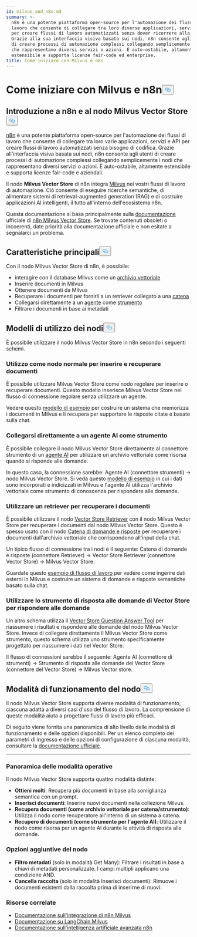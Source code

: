 ```yaml
---
id: milvus_and_n8n.md
summary: >-
  n8n è una potente piattaforma open-source per l'automazione dei flussi di
  lavoro che consente di collegare tra loro diverse applicazioni, servizi e API
  per creare flussi di lavoro automatizzati senza dover ricorrere alla codifica.
  Grazie alla sua interfaccia visiva basata sui nodi, n8n consente agli utenti
  di creare processi di automazione complessi collegando semplicemente i nodi
  che rappresentano diversi servizi o azioni. È auto-ostabile, altamente
  estensibile e supporta licenze fair-code ed enterprise.
title: Come iniziare con Milvus e n8n
---
```

<h1 id="Getting-Started-with-Milvus-and-n8n" class="common-anchor-header">Come iniziare con Milvus e n8n<button data-href="#Getting-Started-with-Milvus-and-n8n" class="anchor-icon" translate="no">
      <svg translate="no"
        aria-hidden="true"
        focusable="false"
        height="20"
        version="1.1"
        viewBox="0 0 16 16"
        width="16"
      >
        <path
          fill="#0092E4"
          fill-rule="evenodd"
          d="M4 9h1v1H4c-1.5 0-3-1.69-3-3.5S2.55 3 4 3h4c1.45 0 3 1.69 3 3.5 0 1.41-.91 2.72-2 3.25V8.59c.58-.45 1-1.27 1-2.09C10 5.22 8.98 4 8 4H4c-.98 0-2 1.22-2 2.5S3 9 4 9zm9-3h-1v1h1c1 0 2 1.22 2 2.5S13.98 12 13 12H9c-.98 0-2-1.22-2-2.5 0-.83.42-1.64 1-2.09V6.25c-1.09.53-2 1.84-2 3.25C6 11.31 7.55 13 9 13h4c1.45 0 3-1.69 3-3.5S14.5 6 13 6z"
        ></path>
      </svg>
    </button></h1><h2 id="Introduction-to-n8n-and-the-Milvus-Vector-Store-Node" class="common-anchor-header">Introduzione a n8n e al nodo Milvus Vector Store<button data-href="#Introduction-to-n8n-and-the-Milvus-Vector-Store-Node" class="anchor-icon" translate="no">
      <svg translate="no"
        aria-hidden="true"
        focusable="false"
        height="20"
        version="1.1"
        viewBox="0 0 16 16"
        width="16"
      >
        <path
          fill="#0092E4"
          fill-rule="evenodd"
          d="M4 9h1v1H4c-1.5 0-3-1.69-3-3.5S2.55 3 4 3h4c1.45 0 3 1.69 3 3.5 0 1.41-.91 2.72-2 3.25V8.59c.58-.45 1-1.27 1-2.09C10 5.22 8.98 4 8 4H4c-.98 0-2 1.22-2 2.5S3 9 4 9zm9-3h-1v1h1c1 0 2 1.22 2 2.5S13.98 12 13 12H9c-.98 0-2-1.22-2-2.5 0-.83.42-1.64 1-2.09V6.25c-1.09.53-2 1.84-2 3.25C6 11.31 7.55 13 9 13h4c1.45 0 3-1.69 3-3.5S14.5 6 13 6z"
        ></path>
      </svg>
    </button></h2><p><a href="https://n8n.io/">n8n</a> è una potente piattaforma open-source per l'automazione dei flussi di lavoro che consente di collegare tra loro varie applicazioni, servizi e API per creare flussi di lavoro automatizzati senza bisogno di codifica. Grazie all'interfaccia visiva basata sui nodi, n8n consente agli utenti di creare processi di automazione complessi collegando semplicemente i nodi che rappresentano diversi servizi o azioni. È auto-ostabile, altamente estensibile e supporta licenze fair-code e aziendali.</p>
<p>Il nodo <strong>Milvus Vector Store</strong> di n8n integra <a href="https://milvus.io/">Milvus</a> nei vostri flussi di lavoro di automazione. Ciò consente di eseguire ricerche semantiche, di alimentare sistemi di retrieval-augmented generation (RAG) e di costruire applicazioni AI intelligenti, il tutto all'interno dell'ecosistema n8n.</p>
<p>Questa documentazione si basa principalmente sulla <a href="https://docs.n8n.io/integrations/builtin/cluster-nodes/root-nodes/n8n-nodes-langchain.vectorstoremilvus/">documentazione</a> ufficiale di <a href="https://docs.n8n.io/integrations/builtin/cluster-nodes/root-nodes/n8n-nodes-langchain.vectorstoremilvus/">n8n Milvus Vector Store</a>. Se trovate contenuti obsoleti o incoerenti, date priorità alla documentazione ufficiale e non esitate a segnalarci un problema.</p>
<h2 id="Key-Features" class="common-anchor-header">Caratteristiche principali<button data-href="#Key-Features" class="anchor-icon" translate="no">
      <svg translate="no"
        aria-hidden="true"
        focusable="false"
        height="20"
        version="1.1"
        viewBox="0 0 16 16"
        width="16"
      >
        <path
          fill="#0092E4"
          fill-rule="evenodd"
          d="M4 9h1v1H4c-1.5 0-3-1.69-3-3.5S2.55 3 4 3h4c1.45 0 3 1.69 3 3.5 0 1.41-.91 2.72-2 3.25V8.59c.58-.45 1-1.27 1-2.09C10 5.22 8.98 4 8 4H4c-.98 0-2 1.22-2 2.5S3 9 4 9zm9-3h-1v1h1c1 0 2 1.22 2 2.5S13.98 12 13 12H9c-.98 0-2-1.22-2-2.5 0-.83.42-1.64 1-2.09V6.25c-1.09.53-2 1.84-2 3.25C6 11.31 7.55 13 9 13h4c1.45 0 3-1.69 3-3.5S14.5 6 13 6z"
        ></path>
      </svg>
    </button></h2><p>Con il nodo Milvus Vector Store di n8n, è possibile:</p>
<ul>
<li>interagire con il database Milvus come un <a href="https://docs.n8n.io/glossary/#ai-vector-store">archivio vettoriale</a></li>
<li>Inserire documenti in Milvus</li>
<li>Ottenere documenti da Milvus</li>
<li>Recuperare i documenti per fornirli a un retriever collegato a una <a href="https://docs.n8n.io/glossary/#ai-chain">catena</a></li>
<li>Collegarsi direttamente a un <a href="https://docs.n8n.io/glossary/#ai-agent">agente</a> come <a href="https://docs.n8n.io/glossary/#ai-tool">strumento</a></li>
<li>Filtrare i documenti in base ai metadati</li>
</ul>
<h2 id="Node-Usage-Patterns" class="common-anchor-header">Modelli di utilizzo dei nodi<button data-href="#Node-Usage-Patterns" class="anchor-icon" translate="no">
      <svg translate="no"
        aria-hidden="true"
        focusable="false"
        height="20"
        version="1.1"
        viewBox="0 0 16 16"
        width="16"
      >
        <path
          fill="#0092E4"
          fill-rule="evenodd"
          d="M4 9h1v1H4c-1.5 0-3-1.69-3-3.5S2.55 3 4 3h4c1.45 0 3 1.69 3 3.5 0 1.41-.91 2.72-2 3.25V8.59c.58-.45 1-1.27 1-2.09C10 5.22 8.98 4 8 4H4c-.98 0-2 1.22-2 2.5S3 9 4 9zm9-3h-1v1h1c1 0 2 1.22 2 2.5S13.98 12 13 12H9c-.98 0-2-1.22-2-2.5 0-.83.42-1.64 1-2.09V6.25c-1.09.53-2 1.84-2 3.25C6 11.31 7.55 13 9 13h4c1.45 0 3-1.69 3-3.5S14.5 6 13 6z"
        ></path>
      </svg>
    </button></h2><p>È possibile utilizzare il nodo Milvus Vector Store in n8n secondo i seguenti schemi.</p>
<h3 id="Use-as-a-regular-node-to-insert-and-retrieve-documents" class="common-anchor-header">Utilizzo come nodo normale per inserire e recuperare documenti</h3><p>È possibile utilizzare Milvus Vector Store come nodo regolare per inserire o recuperare documenti. Questo modello inserisce Milvus Vector Store nel flusso di connessione regolare senza utilizzare un agente.</p>
<p>Vedere questo <a href="https://n8n.io/workflows/3573-create-a-rag-system-with-paul-essays-milvus-and-openai-for-cited-answers/">modello di esempio</a> per costruire un sistema che memorizza i documenti in Milvus e li recupera per supportare le risposte citate e basate sulla chat.</p>
<h3 id="Connect-directly-to-an-AI-agent-as-a-tool" class="common-anchor-header">Collegarsi direttamente a un agente AI come strumento</h3><p>È possibile collegare il nodo Milvus Vector Store direttamente al connettore strumento di un <a href="https://docs.n8n.io/integrations/builtin/cluster-nodes/root-nodes/n8n-nodes-langchain.agent/">agente AI</a> per utilizzare un archivio vettoriale come risorsa quando si risponde alle domande.</p>
<p>In questo caso, la connessione sarebbe: Agente AI (connettore strumenti) -&gt; nodo Milvus Vector Store. Si veda questo <a href="https://n8n.io/workflows/3576-paul-graham-essay-search-and-chat-with-milvus-vector-database/">modello di esempio</a> in cui i dati sono incorporati e indicizzati in Milvus e l'agente AI utilizza l'archivio vettoriale come strumento di conoscenza per rispondere alle domande.</p>
<h3 id="Use-a-retriever-to-fetch-documents" class="common-anchor-header">Utilizzare un retriever per recuperare i documenti</h3><p>È possibile utilizzare il nodo <a href="https://docs.n8n.io/integrations/builtin/cluster-nodes/sub-nodes/n8n-nodes-langchain.retrievervectorstore/">Vector Store Retriever</a> con il nodo Milvus Vector Store per recuperare i documenti dal nodo Milvus Vector Store. Questo è spesso usato con il nodo <a href="https://docs.n8n.io/integrations/builtin/cluster-nodes/root-nodes/n8n-nodes-langchain.chainretrievalqa/">Catena di domande e risposte</a> per recuperare i documenti dall'archivio vettoriale che corrispondono all'input della chat.</p>
<p>Un tipico flusso di connessione tra i nodi è il seguente: Catena di domande e risposte (connettore Retriever) -&gt; Vector Store Retriever (connettore Vector Store) -&gt; Milvus Vector Store.</p>
<p>Guardate questo <a href="https://n8n.io/workflows/3574-create-a-paul-graham-essay-qanda-system-with-openai-and-milvus-vector-database/">esempio di flusso di lavoro</a> per vedere come ingerire dati esterni in Milvus e costruire un sistema di domande e risposte semantiche basato sulla chat.</p>
<h3 id="Use-the-Vector-Store-Question-Answer-Tool-to-answer-questions" class="common-anchor-header">Utilizzare lo strumento di risposta alle domande di Vector Store per rispondere alle domande</h3><p>Un altro schema utilizza il <a href="https://docs.n8n.io/integrations/builtin/cluster-nodes/sub-nodes/n8n-nodes-langchain.toolvectorstore/">Vector Store Question Answer Tool</a> per riassumere i risultati e rispondere alle domande del nodo Milvus Vector Store. Invece di collegare direttamente il Milvus Vector Store come strumento, questo schema utilizza uno strumento specificamente progettato per riassumere i dati nel Vector Store.</p>
<p>Il flusso di connessioni sarebbe il seguente: Agente AI (connettore di strumenti) -&gt; Strumento di risposta alle domande del Vector Store (connettore del Vector Store) -&gt; Milvus Vector store.</p>
<h2 id="Node-Operation-Modes" class="common-anchor-header">Modalità di funzionamento del nodo<button data-href="#Node-Operation-Modes" class="anchor-icon" translate="no">
      <svg translate="no"
        aria-hidden="true"
        focusable="false"
        height="20"
        version="1.1"
        viewBox="0 0 16 16"
        width="16"
      >
        <path
          fill="#0092E4"
          fill-rule="evenodd"
          d="M4 9h1v1H4c-1.5 0-3-1.69-3-3.5S2.55 3 4 3h4c1.45 0 3 1.69 3 3.5 0 1.41-.91 2.72-2 3.25V8.59c.58-.45 1-1.27 1-2.09C10 5.22 8.98 4 8 4H4c-.98 0-2 1.22-2 2.5S3 9 4 9zm9-3h-1v1h1c1 0 2 1.22 2 2.5S13.98 12 13 12H9c-.98 0-2-1.22-2-2.5 0-.83.42-1.64 1-2.09V6.25c-1.09.53-2 1.84-2 3.25C6 11.31 7.55 13 9 13h4c1.45 0 3-1.69 3-3.5S14.5 6 13 6z"
        ></path>
      </svg>
    </button></h2><p>Il nodo Milvus Vector Store supporta diverse modalità di funzionamento, ciascuna adatta a diversi casi d'uso del flusso di lavoro. La comprensione di queste modalità aiuta a progettare flussi di lavoro più efficaci.</p>
<p>Di seguito viene fornita una panoramica di alto livello delle modalità di funzionamento e delle opzioni disponibili. Per un elenco completo dei parametri di ingresso e delle opzioni di configurazione di ciascuna modalità, consultare la <a href="https://docs.n8n.io/integrations/builtin/cluster-nodes/root-nodes/n8n-nodes-langchain.vectorstoremilvus/">documentazione ufficiale</a>.</p>
<hr>
<h3 id="Operation-Modes-Overview" class="common-anchor-header">Panoramica delle modalità operative</h3><p>Il nodo Milvus Vector Store supporta quattro modalità distinte:</p>
<ul>
<li><strong>Ottieni molti</strong>: Recupera più documenti in base alla somiglianza semantica con un prompt.</li>
<li><strong>Inserisci documenti</strong>: Inserire nuovi documenti nella collezione Milvus.</li>
<li><strong>Recupera documenti (come archivio vettoriale per catena/strumento)</strong>: Utilizza il nodo come recuperatore all'interno di un sistema a catena.</li>
<li><strong>Recupero di documenti (come strumento per l'agente AI)</strong>: Utilizzare il nodo come risorsa per un agente AI durante le attività di risposta alle domande.</li>
</ul>
<h3 id="Additional-Node-Options" class="common-anchor-header">Opzioni aggiuntive del nodo</h3><ul>
<li><strong>Filtro metadati</strong> (solo in modalità Get Many): Filtrare i risultati in base a chiavi di metadati personalizzate. I campi multipli applicano una condizione AND.</li>
<li><strong>Cancella raccolta</strong> (solo in modalità Inserisci documenti): Rimuove i documenti esistenti dalla raccolta prima di inserirne di nuovi.</li>
</ul>
<h3 id="Related-Resources" class="common-anchor-header">Risorse correlate</h3><ul>
<li><a href="https://docs.n8n.io/integrations/builtin/cluster-nodes/root-nodes/n8n-nodes-langchain.vectorstoremilvus/">Documentazione sull'integrazione di n8n Milvus</a></li>
<li><a href="https://js.langchain.com/docs/integrations/vectorstores/milvus/">Documentazione su LangChain Milvus</a></li>
<li><a href="https://docs.n8n.io/advanced-ai/">Documentazione sull'intelligenza artificiale avanzata n8n</a></li>
</ul>
